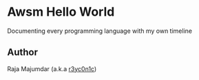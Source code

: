 # Awsm Hello World

Documenting every programming language with my own timeline

## Author
Raja Majumdar (a.k.a [r3yc0n1c](https://github.com/r3yc0n1c))